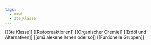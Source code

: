 ```yaml
---
tags:
  - nawi
  - 3te_Klasse
---
```

[[3te Klasse]]
[[Redoxreaktionen]]
[[Organischer Chemie]]
[[Erdöl und Alternativen]]
[[smü alekene lernen oder so]]
[[Funtionelle Gruppen]]